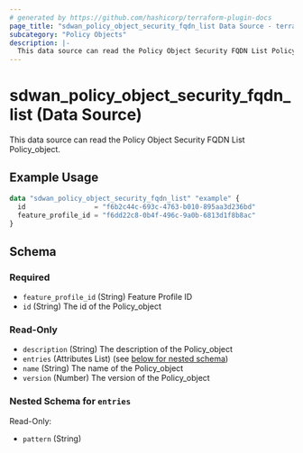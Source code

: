 ```yaml
---
# generated by https://github.com/hashicorp/terraform-plugin-docs
page_title: "sdwan_policy_object_security_fqdn_list Data Source - terraform-provider-sdwan"
subcategory: "Policy Objects"
description: |-
  This data source can read the Policy Object Security FQDN List Policy_object.
---
```


# sdwan_policy_object_security_fqdn_list (Data Source)

This data source can read the Policy Object Security FQDN List Policy_object.

## Example Usage

```terraform
data "sdwan_policy_object_security_fqdn_list" "example" {
  id                 = "f6b2c44c-693c-4763-b010-895aa3d236bd"
  feature_profile_id = "f6dd22c8-0b4f-496c-9a0b-6813d1f8b8ac"
}
```

<!-- schema generated by tfplugindocs -->
## Schema

### Required

- `feature_profile_id` (String) Feature Profile ID
- `id` (String) The id of the Policy_object

### Read-Only

- `description` (String) The description of the Policy_object
- `entries` (Attributes List) (see [below for nested schema](#nestedatt--entries))
- `name` (String) The name of the Policy_object
- `version` (Number) The version of the Policy_object

<a id="nestedatt--entries"></a>
### Nested Schema for `entries`

Read-Only:

- `pattern` (String)
